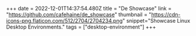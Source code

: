 +++
date = 2022-12-01T14:37:54.480Z
title = "De Showcase"
link = "https://github.com/cafehaine/de_showcase"
thumbnail = "https://cdn-icons-png.flaticon.com/512/2704/2704234.png"
snippet="Showcase Linux Desktop Environments."
tags = ["desktop-environment"]
+++

